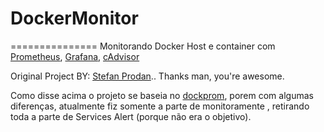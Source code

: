 # DockerMonitor
===============
Monitorando Docker Host e container com [Prometheus](https://prometheus.io/), [Grafana](http://grafana.org/), [cAdvisor](https://github.com/google/cadvisor) 

Original Project BY: [Stefan Prodan](https://github.com/stefanprodan).. Thanks man, you're awesome.

Como disse acima o projeto se baseia no [dockprom](https://github.com/stefanprodan/dockprom), porem com algumas diferenças, atualmente fiz somente a parte de monitoramente , retirando toda a parte de Services Alert (porque não era o objetivo).
